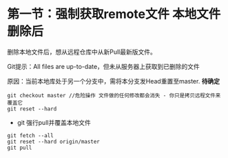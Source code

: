 # 第一节：强制获取remote文件 本地文件删除后

删除本地文件后，想从远程仓库中从新Pull最新版文件。

Git提示：All files are up-to-date，但未从服务器上获取到已删除的文件

原因：当前本地库处于另一个分支中，需将本分支发Head重置至master. **待确定**

```basic
git checkout master //危险操作 文件做的任何修改都会消失 - 你只是拷贝远程文件来覆盖它
git reset --hard
```

- git 强行pull并覆盖本地文件

```basic
git fetch --all 
git reset --hard origin/master
git pull
```


